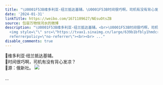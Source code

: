 ```yaml
---
title: "\U0001F53B维多利亚·纽兰抵达基辅。\U0001F53B时间很巧啊，司机有没有背心发凉？\U0001F53B源：俄新社。 [图片]"
date: '2024-01-31'
linkTitle: https://weibo.com/1671109627/NEsuOtsZB
source: 包容万物恒河水的微博
description: "\U0001F53B维多利亚·纽兰抵达基辅。<br>\U0001F53B时间很巧啊，司机有没有背心发凉？<br>\U0001F53B源：俄新社。
  <img style=\"\" src=\"https://tvax1.sinaimg.cn/large/639b1bfbly1hmdcrlsm2cj20zk0nyarh.jpg\"
  referrerpolicy=\"no-referrer\"><br><br> ..."
disable_comments: true
---
```

🔻维多利亚·纽兰抵达基辅。<br>🔻时间很巧啊，司机有没有背心发凉？<br>🔻源：俄新社。 <img style="" src="https://tvax1.sinaimg.cn/large/639b1bfbly1hmdcrlsm2cj20zk0nyarh.jpg" referrerpolicy="no-referrer"><br><br> ...
